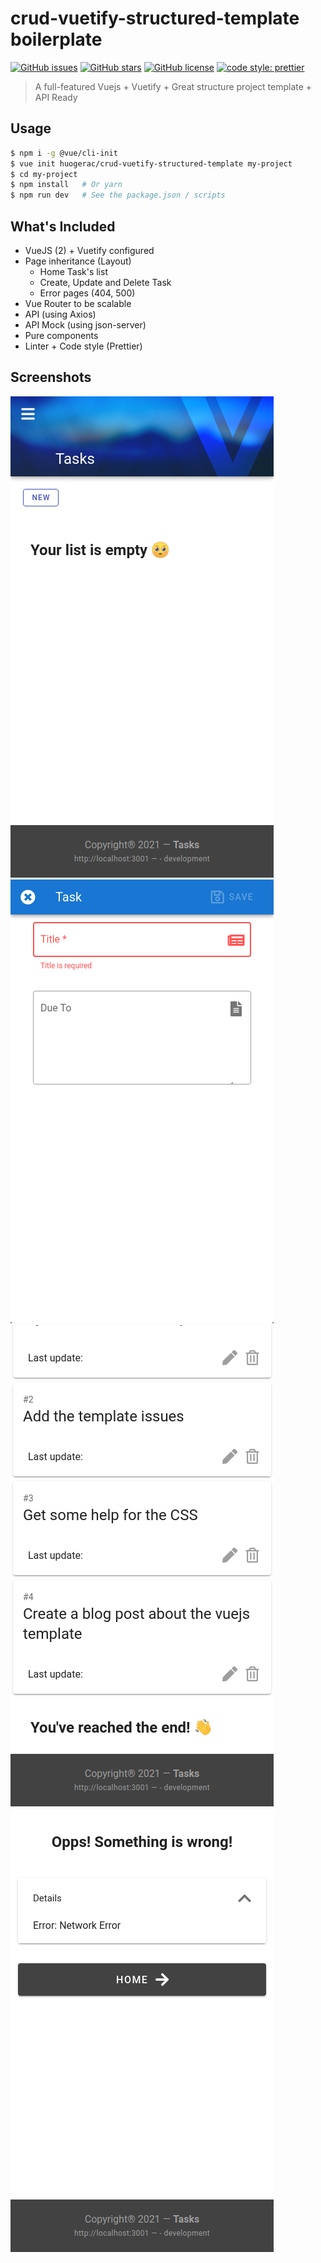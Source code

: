 # crud-vuetify-structured-template boilerplate

[![GitHub issues](https://img.shields.io/github/issues/huogerac/crud-vuetify-structured-template?style=for-the-badge)](https://github.com/huogerac/crud-vuetify-structured-template/issues) [![GitHub stars](https://img.shields.io/github/stars/huogerac/crud-vuetify-structured-template?style=for-the-badge)](https://github.com/huogerac/crud-vuetify-structured-template/stargazers) [![GitHub license](https://img.shields.io/github/license/huogerac/crud-vuetify-structured-template?style=for-the-badge)](https://github.com/huogerac/crud-vuetify-structured-template/blob/master/LICENSE) [![code style: prettier](https://img.shields.io/badge/code_style-prettier-ff69b4.svg?style=for-the-badge)](https://github.com/prettier/prettier)

> A full-featured Vuejs + Vuetify + Great structure project template + API Ready

## Usage

```bash
$ npm i -g @vue/cli-init
$ vue init huogerac/crud-vuetify-structured-template my-project
$ cd my-project
$ npm install   # Or yarn
$ npm run dev   # See the package.json / scripts

```

## What's Included

- VueJS (2) + Vuetify configured
- Page inheritance (Layout)
  - Home Task's list
  - Create, Update and Delete Task
  - Error pages (404, 500)
- Vue Router to be scalable
- API (using Axios)
- API Mock (using json-server)
- Pure components
- Linter + Code style (Prettier)

## Screenshots

![Task's list](./screenshots/page1.png#width=100)
![Create task](./screenshots/page2.png#100x169)
![Task's list](./screenshots/page3.png#100x169)
![Error page](./screenshots/page4.png#100x169)
